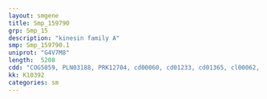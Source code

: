 ```yaml
---
layout: smgene
title: Smp_159790
grp: Smp_15
description: "kinesin family A"
smp: Smp_159790.1
uniprot: "G4V7M8"
length:  5208
cdd: "COG5059, PLN03188, PRK12704, cd00060, cd01233, cd01365, cl00062, cl00286, cl13857, cl17171, pfam00169, pfam00225, pfam00498, pfam05483, pfam12473, smart00129, smart00233"
kk: K10392
categories: sm
---
```


